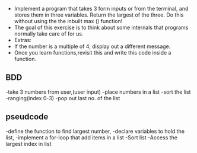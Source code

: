 - Implement a program that takes 3 form inputs or from the terminal, and stores them in three variables. Return the largest of the three. Do this without using the the inbuilt max () function!
- The goal of this exercise is to think about some internals that programs normally take care of for us.
- Extras:
- If the number is a multiple of 4, display out a different message.
- Once you learn functions,revisit this and write this code inside a function.

## BDD
 -take 3 numbers from user,(user input)
 -place numbers in a list
 -sort the list -ranging(index 0-3)
 -pop out last no. of the list
## pseudcode
-define the function to find largest number,
-declare variables to hold the list,
-implement  a for-loop that add items in a list
-Sort list
-Access the largest index in list